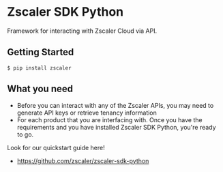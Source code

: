 Zscaler SDK Python
===============

Framework for interacting with Zscaler Cloud via API.

Getting Started
---------------
``` $ pip install zscaler ```

What you need
--------------------

- Before you can interact with any of the Zscaler APIs, you may need to generate API keys or retrieve tenancy information
- For each product that you are interfacing with. Once you have the requirements and you have installed Zscaler SDK Python, you're ready to go.

Look for our quickstart guide here!
- https://github.com/zscaler/zscaler-sdk-python
